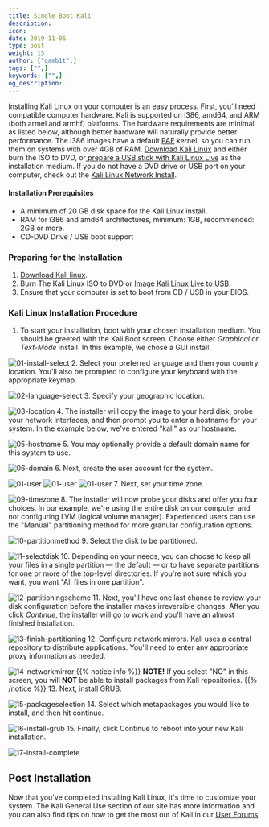 ```yaml
---
title: Single Boot Kali
description:
icon:
date: 2019-11-06
type: post
weight: 15
author: ["gamb1t",]
tags: ["",]
keywords: ["",]
og_description:
---
```


Installing Kali Linux on your computer is an easy process. First, you'll need compatible computer hardware. Kali is supported on i386, amd64, and ARM (both armel and armhf) platforms. The hardware requirements are minimal as listed below, although better hardware will naturally provide better performance. The i386 images have a default [PAE](http://en.wikipedia.org/wiki/Physical_Address_Extension) kernel, so you can run them on systems with over 4GB of RAM. [Download Kali Linux](/docs/introduction/download-official-kali-linux-images/) and either burn the ISO to DVD, or[ prepare a USB stick with Kali Linux Live](/docs/usb/kali-linux-live-usb-install/) as the installation medium. If you do not have a DVD drive or USB port on your computer, check out the [Kali Linux Network Install](/docs/base-images/kali-linux-network-pxe-install/).

#### Installation Prerequisites

* A minimum of 20 GB disk space for the Kali Linux install.
* RAM for i386 and amd64 architectures, minimum: 1GB, recommended: 2GB or more.
* CD-DVD Drive / USB boot support

### Preparing for the Installation

1. [Download Kali linux](/docs/introduction/download-official-kali-linux-images/).
2. Burn The Kali Linux ISO to DVD or [Image Kali Linux Live to USB](/docs/usb/kali-linux-live-usb-install/).
3. Ensure that your computer is set to boot from CD / USB in your BIOS.

### Kali Linux Installation Procedure


1. To start your installation, boot with your chosen installation medium. You should be greeted with the Kali Boot screen. Choose either _Graphical_ or _Text-Mode_ install. In this example, we chose a GUI install.

![01-install-select](kali-default-install-18.png)
2. Select your preferred language and then your country location. You'll also be prompted to configure your keyboard with the appropriate keymap.

![02-language-select](kali-default-install-17.png)
3. Specify your geographic location.

![03-location](kali-default-install-16.png)
4. The installer will copy the image to your hard disk, probe your network interfaces, and then prompt you to enter a hostname for your system. In the example below, we've entered "kali" as our hostname.

![05-hostname](kali-default-install-14.png)
5. You may optionally provide a default domain name for this system to use.

![06-domain](kali-default-install-13.png)
6. Next, create the user account for the system.

![01-user](kali-user-1.png)
![01-user](kali-user-2.png)
![01-user](kali-user-3.png)
7. Next, set your time zone.

![09-timezone](kali-default-install-11.png)
8. The installer will now probe your disks and offer you four choices. In our example, we're using the entire disk on our computer and not configuring LVM (logical volume manager). Experienced users can use the "Manual" partitioning method for more granular configuration options.

![10-partitionmethod](kali-default-install-10.png)
9. Select the disk to be partitioned.

![11-selectdisk](kali-default-install-9.png)
10. Depending on your needs, you can choose to keep all your files in a single partition — the default — or to have separate partitions for one or more of the top-level directories. If you're not sure which you want, you want "All files in one partition".

![12-partitioningscheme](kali-default-install-8.png)
11. Next, you'll have one last chance to review your disk configuration before the installer makes irreversible changes. After you click _Continue_, the installer will go to work and you'll have an almost finished installation.

![13-finish-partitioning](kali-default-install-7.png)
12. Configure network mirrors. Kali uses a central repository to distribute applications. You'll need to enter any appropriate proxy information as needed.

![14-networkmirror](kali-default-install-5.png)
{{% notice info %}}
**NOTE!** If you select "NO" in this screen, you will **NOT** be able to install packages from Kali repositories.
{{% /notice %}}
13. Next, install GRUB.

![15-packageselection](kali-default-packages.png)
14. Select which metapackages you would like to install, and then hit continue.

![16-install-grub](kali-default-install-3.png)
15. Finally, click Continue to reboot into your new Kali installation.

![17-install-complete](kali-default-install-1.png)

## Post Installation

Now that you've completed installing Kali Linux, it's time to customize your system. The Kali General Use section of our site has more information and you can also find tips on how to get the most out of Kali in our [User Forums](https://forums.kali.org/).
